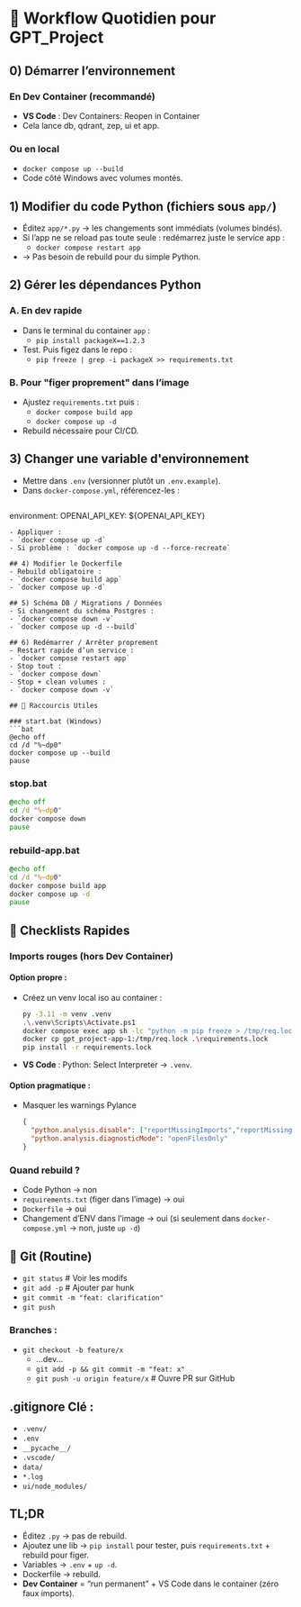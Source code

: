 # 🚀 Workflow Quotidien pour GPT_Project

## 0) Démarrer l’environnement

### En Dev Container (recommandé)  
- **VS Code** : Dev Containers: Reopen in Container
- Cela lance db, qdrant, zep, ui et app.

### Ou en local  
- `docker compose up --build` 
- Code côté Windows avec volumes montés.

## 1) Modifier du code Python (fichiers sous `app/`)
- Éditez `app/*.py` → les changements sont immédiats (volumes bindés).
- Si l’app ne se reload pas toute seule : redémarrez juste le service app :
  - `docker compose restart app`
- → Pas besoin de rebuild pour du simple Python.

## 2) Gérer les dépendances Python

### A. En dev rapide
- Dans le terminal du container `app` :
  - `pip install packageX==1.2.3`
- Test. Puis figez dans le repo :
  - `pip freeze | grep -i packageX >> requirements.txt`

### B. Pour "figer proprement" dans l’image
- Ajustez `requirements.txt` puis :
  - `docker compose build app`
  - `docker compose up -d`
- Rebuild nécessaire pour CI/CD.

## 3) Changer une variable d'environnement
- Mettre dans `.env` (versionner plutôt un `.env.example`).
- Dans `docker-compose.yml`, référencez-les :
  ```yml
environment:
  OPENAI_API_KEY: ${OPENAI_API_KEY}
  ```
- Appliquer :
  - `docker compose up -d`
  - Si problème : `docker compose up -d --force-recreate`

## 4) Modifier le Dockerfile
- Rebuild obligatoire :
  - `docker compose build app`
  - `docker compose up -d`

## 5) Schéma DB / Migrations / Données
- Si changement du schéma Postgres :
  - `docker compose down -v`  
  - `docker compose up -d --build`

## 6) Redémarrer / Arrêter proprement
- Restart rapide d’un service :
  - `docker compose restart app`
- Stop tout :
  - `docker compose down`
- Stop + clean volumes :
  - `docker compose down -v`

## 🧰 Raccourcis Utiles

### start.bat (Windows)
```bat
@echo off
cd /d "%~dp0"
docker compose up --build
pause
```

### stop.bat
```bat
@echo off
cd /d "%~dp0"
docker compose down
pause
```

### rebuild-app.bat
```bat
@echo off
cd /d "%~dp0"
docker compose build app
docker compose up -d
pause
```

## 🧪 Checklists Rapides

### Imports rouges (hors Dev Container)

#### Option propre :
- Créez un venv local iso au container :
  ```sh
  py -3.11 -m venv .venv
  .\.venv\Scripts\Activate.ps1
  docker compose exec app sh -lc "python -m pip freeze > /tmp/req.lock"
  docker cp gpt_project-app-1:/tmp/req.lock .\requirements.lock
  pip install -r requirements.lock
  ```
- **VS Code** : Python: Select Interpreter → `.venv`.

#### Option pragmatique :
- Masquer les warnings Pylance
  ```json
  {
    "python.analysis.disable": ["reportMissingImports","reportMissingModuleSource"],
    "python.analysis.diagnosticMode": "openFilesOnly"
  }
  ```

### Quand rebuild ?
- Code Python → non
- `requirements.txt` (figer dans l’image) → oui
- `Dockerfile` → oui
- Changement d’ENV dans l’image → oui (si seulement dans `docker-compose.yml` → non, juste `up -d`)

## 🧭 Git (Routine)
- `git status` # Voir les modifs
- `git add -p` # Ajouter par hunk
- `git commit -m "feat: clarification"`
- `git push`

### Branches :
- `git checkout -b feature/x`
  - ...dev...
  - `git add -p && git commit -m "feat: x"`
  - `git push -u origin feature/x` # Ouvre PR sur GitHub

## .gitignore Clé :
- `.venv/`
- `.env`
- `__pycache__/`
- `.vscode/`
- `data/`
- `*.log`
- `ui/node_modules/`

## TL;DR
- Éditez `.py` → pas de rebuild.
- Ajoutez une lib → `pip install` pour tester, puis `requirements.txt` + rebuild pour figer.
- Variables → `.env` + `up -d`.
- Dockerfile → rebuild.
- **Dev Container** = “run permanent” + VS Code dans le container (zéro faux imports).
